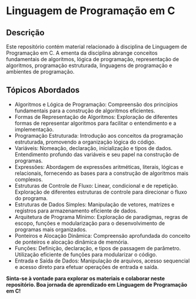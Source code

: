 # Linguagem de Programação em C

## Descrição

Este repositório contém material relacionado à disciplina de Linguagem de Programação em C. A ementa da disciplina abrange conceitos fundamentais de algoritmos, lógica de programação, representação de algoritmos, programação estruturada, linguagens de programação e ambientes de programação.

## Tópicos Abordados

- Algoritmos e Lógica de Programação: Compreensão dos princípios fundamentais para a construção de algoritmos eficientes.
- Formas de Representação de Algoritmos: Exploração de diferentes formas de representar algoritmos para facilitar o entendimento e a implementação.
- Programação Estruturada: Introdução aos conceitos da programação estruturada, promovendo a organização lógica do código.
- Variáveis: Nomeação, declaração, inicialização e tipos de dados. Entendimento profundo das variáveis e seu papel na construção de programas.
- Expressões: Abordagem de expressões aritméticas, literais, lógicas e relacionais, fornecendo as bases para a construção de algoritmos mais complexos.
- Estruturas de Controle de Fluxo: Linear, condicional e de repetição. Exploração de diferentes estruturas de controle para direcionar o fluxo do programa.
- Estruturas de Dados Simples: Manipulação de vetores, matrizes e registros para armazenamento eficiente de dados.
- Arquitetura de Programa Mínimo: Exploração de paradigmas, regras de escopo, funções e modularização para o desenvolvimento de programas mais organizados.
- Ponteiros e Alocação Dinâmica: Compreensão aprofundada do conceito de ponteiros e alocação dinâmica de memória.
- Funções: Definição, declaração, e tipos de passagem de parâmetro. Utilização eficiente de funções para modularizar o código.
- Entrada e Saída de Dados: Manipulação de arquivos, acesso sequencial e acesso direto para efetuar operações de entrada e saída.

<div>
  <strong>Sinta-se à vontade para explorar os materiais e colaborar neste repositório. Boa jornada de aprendizado em Linguagem de Programação em C!</strong>
</div>
